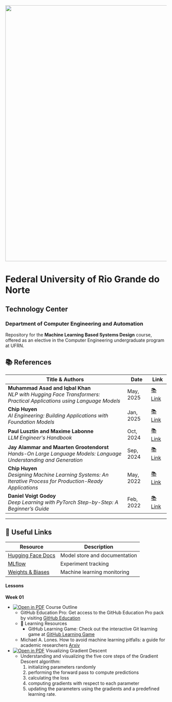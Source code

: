 
<center><img width="800" src="images/ctec.jpeg"></center>

# Federal University of Rio Grande do Norte
## Technology Center
### Department of Computer Engineering and Automation 

Repository for the **Machine Learning Based Systems Design** course, offered as an elective in the Computer Engineering undergraduate program at UFRN.  

                                                
## 📚 References  

| Title & Authors | Date | Link |
|-----------------|------|------|
| **Muhammad Asad and Iqbal Khan**<br>*NLP with Hugging Face Transformers: Practical Applications using Language Models* | May, 2025 | [:books: Link](https://machinelearningmastery.com/nlp-hugging-face-transformers/) |
| **Chip Huyen**<br>*AI Engineering: Building Applications with Foundation Models* | Jan, 2025 | [:books: Link](https://www.oreilly.com/library/view/ai-engineering/9781098166298/) |
| **Paul Lusztin and Maxime Labonne**<br>*LLM Engineer's Handbook* | Oct, 2024 | [:books: Link](https://www.oreilly.com/library/view/llm-engineers-handbook/9781836200079/) |
| **Jay Alammar and Maarten Grootendorst**<br>*Hands-On Large Language Models: Language Understanding and Generation* | Sep, 2024 | [:books: Link](https://www.oreilly.com/library/view/hands-on-large-language/9781098150952/) |
| **Chip Huyen**<br>*Designing Machine Learning Systems: An Iterative Process for Production-Ready Applications* | May, 2022 | [:books: Link](https://www.oreilly.com/library/view/designing-machine-learning/9781098107956/) |
| **Daniel Voigt Godoy**<br>*Deep Learning with PyTorch Step-by-Step: A Beginner’s Guide* | Feb, 2022 | [:books: Link](https://pytorchstepbystep.com/) |

---

## 🔗 Useful Links  

| Resource | Description |
|----------|-------------|
| [Hugging Face Docs](https://huggingface.co/docs) | Model store and documentation |
| [MLflow](https://mlflow.org/) | Experiment tracking |
| [Weights & Biases](https://wandb.ai/site) | Machine learning monitoring |



#### Lessons

**Week 01**
- [![Open in PDF](https://img.shields.io/badge/-PDF-EC1C24?style=flat-square&logo=adobeacrobatreader)](https://github.com/ivanovitchm/mlops/blob/main/lessons/week01/lesson01.pdf) Course Outline 
    - GitHub Education Pro: Get access to the GitHub Education Pro pack by visiting [GitHub Education](https://education.github.com/pack)
    - 📖 Learning Resources 
        - GitHub Learning Game: Check out the interactive Git learning game at [GitHub Learning Game](https://learngitbranching.js.org/)
	- Michael A. Lones. How to avoid machine learning pitfalls: a guide for academic researchers [Arxiv](https://arxiv.org/abs/2108.02497)
- [![Open in PDF](https://img.shields.io/badge/-PDF-EC1C24?style=flat-square&logo=adobeacrobatreader)](https://github.com/ivanovitchm/mlops/blob/main/lessons/week01/lesson02.pdf) Visualizing Gradient Descent
    - Understanding and visualizing the five core steps of the Gradient Descent algorithm: 
        1. initializing parameters randomly
        2. performing the forward pass to compute predictions
        3. calculating the loss
        4. computing gradients with respect to each parameter
        5. updating the parameters using the gradients and a predefined learning rate. 


